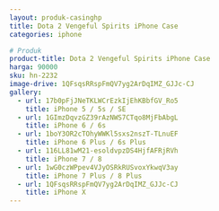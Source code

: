 ```yaml
---
layout: produk-casinghp
title: Dota 2 Vengeful Spirits iPhone Case
categories: iphone

# Produk
product-title: Dota 2 Vengeful Spirits iPhone Case
harga: 90000
sku: hn-2232
image-drive: 1QFsqsRRspFmQV7yg2ArDqIMZ_GJJc-CJ
gallery:
  - url: 17b0pFjJNeTKLWCrEzkIjEhKBbfGV_Ro5
    title: iPhone 5 / 5s / SE
  - url: 1GImzDqvzGZ39rAzNWS7CTqo8MjFbAbgL
    title: iPhone 6 / 6s
  - url: 1boY3OR2cTOhyWWKl5sxs2nszT-TLnuEF
    title: iPhone 6 Plus / 6s Plus
  - url: 116LL81wM21-esoldvpzDS4HjfAFRjRVh
    title: iPhone 7 / 8
  - url: 1wG0czWPpev4VJyOSRkRUSvoxYkwqV3ay
    title: iPhone 7 Plus / 8 Plus
  - url: 1QFsqsRRspFmQV7yg2ArDqIMZ_GJJc-CJ
    title: iPhone X
---
```

